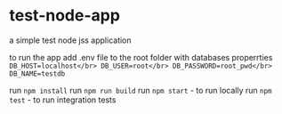 # test-node-app
a simple test node jss application

to run the app add .env file to the root folder with databases properrties
`
DB_HOST=localhost</br>
DB_USER=root</br>
DB_PASSWORD=root_pwd</br>
DB_NAME=testdb`

run `npm install`
run `npm run build`
run `npm start`  - to run locally
run `npm test` - to run integration tests
